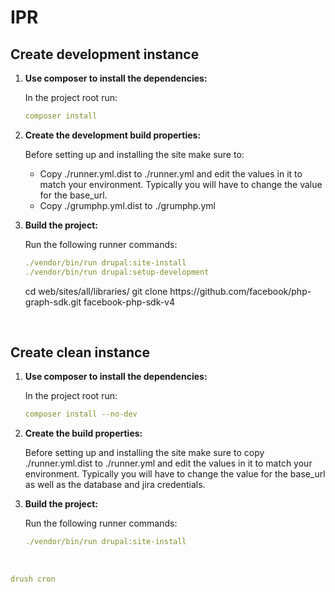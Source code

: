 # IPR


## Create development instance
<ol>
<li><strong>Use composer to install the dependencies:</strong>
<p>In the project root run:</p>

```yaml
composer install
```
</li>

<li><strong>Create the development build properties:</strong>
<p>Before setting up and installing the site make sure to:</p>
<ul>
<li>Copy ./runner.yml.dist to ./runner.yml and edit the values in it to match your environment. Typically you will have to change the value for the base_url.</li>
<li>Copy ./grumphp.yml.dist to ./grumphp.yml</li>
</ul>
</li>

<li>
<p><strong>Build the project:</strong></p>
<p>
Run the following runner commands:

```yaml
./vendor/bin/run drupal:site-install
./vendor/bin/run drupal:setup-development
```
</p>
cd web/sites/all/libraries/
git clone https://github.com/facebook/php-graph-sdk.git facebook-php-sdk-v4
</li>
</ol>

<br />
 
## Create clean instance
<ol>
<li><strong>Use composer to install the dependencies:</strong>
<p>In the project root run:</p>

```yaml
composer install --no-dev
```
</li>

<li><strong>Create the build properties:</strong>
<p>Before setting up and installing the site make sure to copy ./runner.yml.dist to ./runner.yml and edit the values in it to match your environment. Typically you will have to change the value for the base_url as well as the database and jira credentials.</p>
</li>

<li>
<strong>Build the project:</strong>
<p>
Run the following runner commands:

```yaml
./vendor/bin/run drupal:site-install
```
</p>
</li>
</ol>

<br />

```yaml
drush cron
```
</p>
</li>
</ol>
